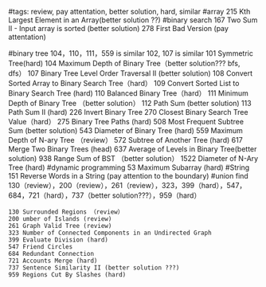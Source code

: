 #tags: 
	review, pay attentation, better solution, hard, similar
#array
	215 Kth Largest Element in an Array(better solution ??)
#binary search
	167 Two Sum II - Input array is sorted (better solution)
	278 First Bad Version (pay attentation)

#binary tree
	104，110，111，559 is similar
	102, 107 is similar
	101 Symmetric Tree(hard)
	104 Maximum Depth of Binary Tree（better solution??? bfs, dfs）
	107 Binary Tree Level Order Traversal II (better solution)
	108 Convert Sorted Array to Binary Search Tree（hard）
	109 Convert Sorted List to Binary Search Tree (hard)
	110 Balanced Binary Tree（hard）
	111 Minimum Depth of Binary Tree （better solution）
	112 Path Sum (better solution)
	113 Path Sum II (hard)
	226 Invert Binary Tree
	270 Closest Binary Search Tree Value（hard）
	275 Binary Tree Paths (hard)
	508 Most Frequent Subtree Sum (better solution)
	543 Diameter of Binary Tree (hard)
	559 Maximum Depth of N-ary Tree （review）
	572 Subtree of Another Tree (hard)
	617 Merge Two Binary Trees (head)
	637 Average of Levels in Binary Tree(better solution)
	938 Range Sum of BST （better solution）
	1522 Diameter of N-Ary Tree (hard)
#dynamic programming 
	53 Maximum Subarray (hard)
#String 
	151 Reverse Words in a String (pay attention to the boundary)
#union find
	130（review），200（review），261（review），323，399（hard），547，684，721（hard），737（better solution???），959（hard）

	130 Surrounded Regions （review） 	
	200 umber of Islands (review)
	261 Graph Valid Tree (review)
	323 Number of Connected Components in an Undirected Graph
	399 Evaluate Division (hard)
	547 Friend Circles		
	684 Redundant Connection	
	721 Accounts Merge (hard)	
	737 Sentence Similarity II (better solution ???)
	959 Regions Cut By Slashes (hard)




